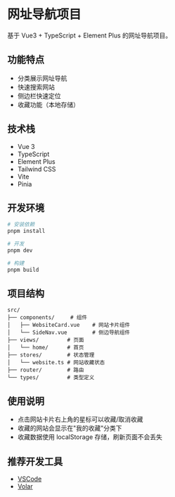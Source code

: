 # 网址导航项目

基于 Vue3 + TypeScript + Element Plus 的网址导航项目。

## 功能特点

- 分类展示网址导航
- 快速搜索网站
- 侧边栏快速定位
- 收藏功能（本地存储）

## 技术栈

- Vue 3
- TypeScript
- Element Plus
- Tailwind CSS
- Vite
- Pinia

## 开发环境

```bash
# 安装依赖
pnpm install

# 开发
pnpm dev

# 构建
pnpm build
```

## 项目结构

```
src/
├── components/     # 组件
│   ├── WebsiteCard.vue    # 网站卡片组件
│   └── SideNav.vue        # 侧边导航组件
├── views/         # 页面
│   └── home/      # 首页
├── stores/        # 状态管理
│   └── website.ts # 网站收藏状态
├── router/        # 路由
└── types/         # 类型定义
```

## 使用说明

- 点击网站卡片右上角的星标可以收藏/取消收藏
- 收藏的网站会显示在"我的收藏"分类下
- 收藏数据使用 localStorage 存储，刷新页面不会丢失

## 推荐开发工具

- [VSCode](https://code.visualstudio.com/) 
- [Volar](https://marketplace.visualstudio.com/items?itemName=Vue.volar)
